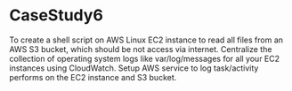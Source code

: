 # CaseStudy6
To create a shell script on AWS Linux EC2 instance to read all files from an AWS S3 bucket, which should be not access via internet. Centralize the collection of operating system logs like var/log/messages for all your EC2 instances using CloudWatch. Setup AWS service to log task/activity performs on the EC2 instance and S3 bucket.
